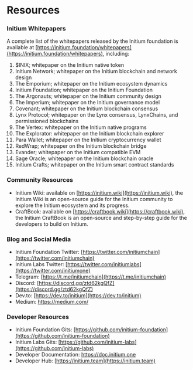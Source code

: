 # Resources

### Initium Whitepapers&#x20;

A complete list of the whitepapers released by the Initium foundation is available at [https://initium.foundation/whitepapers](https://initium.foundation/whitepapers), including:&#x20;

1. $INIX; whitepaper on the Initium native token
2. Initium Network; whitepaper on the Initium blockchain and network design
3. The Emporium; whitepaper on the Initium ecosystem dynamics
4. Initium Foundation; whitepaper on the Initium Foundation&#x20;
5. The Argonauts; whitepaper on the Initium community design&#x20;
6. The Imperium; whitepaper on the Initium governance model
7. Covenant; whitepaper on the Initium blockchain consensus
8. Lynx Protocol; whitepaper on the Lynx consensus, LynxChains, and permissioned blockchains
9. The Vertex: whitepaper on the Initium native programs&#x20;
10. The Explorator: whitepaper on the Initium blockchain explorer
11. Para Wallet; whitepaper on the Initium cryptocurrency wallet
12. RedWrap; whitepaper on the Initium blockchain bridge&#x20;
13. Evander; whitepaper on the Initium compatible EVM
14. Sage Oracle; whitepaper on the Initium blockchain oracle
15. Initium Crafts; whitepaper on the Initium smart contract standards

### Community Resources&#x20;

* Initium Wiki: available on [https://initium.wiki](https://initium.wiki), the Initium Wiki is an open-source guide for the Initium community to explore the Initium ecosystem and its progress.
* CraftBook: available on [https://craftbook.wiki](https://craftbook.wiki), the Initium CraftBook is an open-source and step-by-step guide for the developers to build on Initium.&#x20;

### Blog and Social Media

* Initium Foundation Twitter: [https://twitter.com/initiumchain](https://twitter.com/initiumchain)
* Initium Labs Twitter: [https://twitter.com/initiumlabs](https://twitter.com/initiumone)
* Telegram: [https://t.me/initiumchain](https://t.me/initiumchain)
* Discord: [https://discord.gg/ztd62kgQfZ](https://discord.gg/ztd62kgQfZ)
* Dev.to: [https://dev.to/initium](https://dev.to/initium)
* Medium: https://medium.com/

### Developer Resources

* Initium Foundation Gits: [https://github.com/initium-foundation](https://github.com/initium-foundation)
* Initium Labs Gits: [https://github.com/initium-labs](https://github.com/initium-labs)
* Developer Documentation: [https://doc.initium.one ](https://doc.initium.one)
* Developer Hub: [https://initium.team](https://initium.team)
